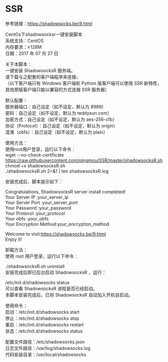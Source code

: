 # SSR<br>
参考链接：https://shadowsocks.be/9.html<br>

CentOs下shadowsocksr一键安装脚本<br>
系统支持：CentOS<br>
内存要求：≥128M<br>
日期：2017 年 07 月 27 日<br>

关于本脚本：<br>
一键安装 ShadowsocksR 服务端。<br>
请下载与之配套的客户端程序来连接。<br>
（以下客户端只有 Windows 客户端和 Python 版客户端可以使用 SSR 新特性，其他原版客户端只能以兼容的方式连接 SSR 服务器）<br>

默认配置：<br>
服务器端口：自己设定（如不设定，默认为 8989）<br>
密码：自己设定（如不设定，默认为 teddysun.com）<br>
加密方式：自己设定（如不设定，默认为 aes-256-cfb）<br>
协议（Protocol）：自己设定（如不设定，默认为 origin）<br>
混淆（obfs）：自己设定（如不设定，默认为 plain）<br>

使用方法：<br>
使用root用户登录，运行以下命令：<br>
wget --no-check-certificate https://raw.githubusercontent.com/qingmou/SSR/master/shadowsocksR.sh
chmod +x shadowsocksR.sh<br>
./shadowsocksR.sh 2>&1 | tee shadowsocksR.log<br>

安装完成后，脚本提示如下：<br>

Congratulations, ShadowsocksR server install completed!<br>
Your Server IP        :your_server_ip<br>
Your Server Port      :your_server_port<br>
Your Password         :your_password<br>
Your Protocol         :your_protocol<br>
Your obfs             :your_obfs<br>
Your Encryption Method:your_encryption_method<br>

Welcome to visit:https://shadowsocks.be/9.html<br>
Enjoy it!<br>

卸载方法：<br>
使用 root 用户登录，运行以下命令：<br>

./shadowsocksR.sh uninstall<br>
安装完成后即已后台启动 ShadowsocksR ，运行：<br>

/etc/init.d/shadowsocks status<br>
可以查看 ShadowsocksR 进程是否已经启动。<br>
本脚本安装完成后，已将 ShadowsocksR 自动加入开机自启动。<br>

使用命令：<br>
启动：/etc/init.d/shadowsocks start<br>
停止：/etc/init.d/shadowsocks stop<br>
重启：/etc/init.d/shadowsocks restart<br>
状态：/etc/init.d/shadowsocks status<br>

配置文件路径：/etc/shadowsocks.json<br>
日志文件路径：/var/log/shadowsocks.log<br>
代码安装目录：/usr/local/shadowsocks<br>



